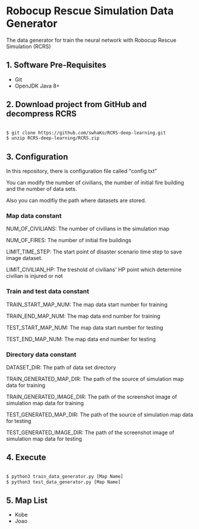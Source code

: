 # Robocup Rescue Simulation Data Generator
The data generator for train the neural network with Robocup Rescue Simulation (RCRS)

## 1. Software Pre-Requisites

- Git
- OpenJDK Java 8+

## 2. Download project from GitHub and decompress RCRS

```bash

$ git clone https://github.com/swhaKo/RCRS-deep-learning.git
$ unzip RCRS-deep-learning/RCRS.zip
```
## 3. Configuration

In this repository, there is configuration file called "config.txt"

You can modify the number of civilians, the number of initial fire building and the number of data sets.

Also you can modifiy the path where datasets are stored.


### Map data constant
NUM_OF_CIVILIANS: The number of civilians in the simulation map

NUM_OF_FIRES: The number of initial fire buildings

LIMIT_TIME_STEP: The start point of disaster scenario time step to save image dataset.

LIMIT_CIVILIAN_HP: The treshold of civilians' HP point which determine civilian is injured or not


### Train and test data constant
TRAIN_START_MAP_NUM: The map data start number for training

TRAIN_END_MAP_NUM: The map data end number for training

TEST_START_MAP_NUM: The map data start number for testing

TEST_END_MAP_NUM: The map data end number for testing


### Directory data constant
DATASET_DIR: The path of data set directory

TRAIN_GENERATED_MAP_DIR: The path of the source of simulation map data for training

TRAIN_GENERATED_IMAGE_DIR: The path of the screenshot image of simulation map data for training

TEST_GENERATED_MAP_DIR: The path of the source of simulation map data for testing

TEST_GENERATED_IMAGE_DIR: The path of the screenshot image of simulation map data for testing




## 4. Execute
```bash

$ python3 train_data_generator.py [Map Name]
$ python3 test_data_generator.py [Map Name]
```

## 5. Map List

- Kobe
- Joao



